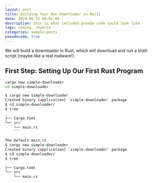 ```yaml
---
layout: post
title: Building Your Own Downloader in Rust!
date: 2024-06-15 00:01:00
description: this is what included pseudo code could look like
tags: coding, reverse
categories: sample-posts
pseudocode: true
---
```


We will build a downloader in Rust, which will download and run a shell script (maybe like a real malware!).

## First Step: Setting Up Our First Rust Program

````sh
cargo new simple-downloader
cd simple-downloader

$ cargo new simple-downloader
Created binary (application) `simple-downloader` package
$ cd simple-downloader/
$ tree
.
├── Cargo.toml
└── src
    └── main.rs
    ```

The Default main.rs
$ cargo new simple-downloader
Created binary (application) `simple-downloader` package
$ cd simple-downloader/
$ tree
.
├── Cargo.toml
└── src
    └── main.rs
````
